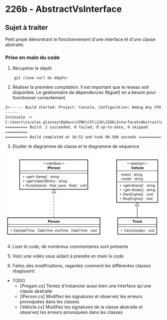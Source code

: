﻿# 226b - AbstractVsInterface

## Sujet à traiter
Petit projet démontrant le fonctionnement d'une interface et d'une classe abstraite.

### Prise en main du code

1)  Récupérer le dépôt

```
    git clone <url du dépôt>
```
   
2) Réaliser la première compilation. Il est important que le réseau soit disponible. Le gestionnaire de dépendences (Nguet) en a besoin pour fonctionner correctement.

```
2>------ Build started: Project: Console, Configuration: Debug Any CPU ------
2>Console -> C:\Users\nicolas.glassey\MyDevs\CPNV\CFC\226\226b\InterfaceVsAbstract\Console\bin\Debug\net6.0\Console.dll
========== Build: 2 succeeded, 0 failed, 0 up-to-date, 0 skipped ==========
========== Build completed at 16:52 and took 00.508 seconds ==========
```


3) Etudier le diagramme de classe et le diagramme de séquence

![Class Diagram](./img/ClassDiagram.JPG)

4) Liser le code, de nombreux commentaires sont présents

5) Voici une vidéo vous aidant à prendre en main le code

6) Faites des modifications, regardez comment les différentes classes réagissent:

* TODO
    * [Progam.cs] Tentez d'instancier aussi bien une interface qu'une classe abstraite
    * [IPerson.cs] Modifiez les signatures et observez les erreurs provoquées dans les classes
    * [Vehicle.cs] Modifiez les signatures de la classe abstraite et observez les erreurs provoquées dans les classes